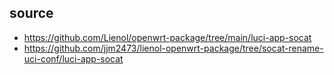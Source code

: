 
## source

* https://github.com/Lienol/openwrt-package/tree/main/luci-app-socat
* https://github.com/jjm2473/lienol-openwrt-package/tree/socat-rename-uci-conf/luci-app-socat

